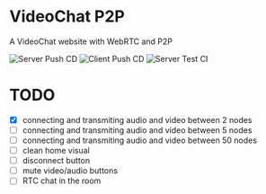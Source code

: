 # VideoChat P2P
A VideoChat website with WebRTC and P2P

![Server Push CD](https://github.com/shiryel/videochat_p2p/workflows/Server%20Push%20CD/badge.svg)
![Client Push CD](https://github.com/shiryel/videochat_p2p/workflows/Client%20Push%20CD/badge.svg)
![Server Test CI](https://github.com/shiryel/videochat_p2p/workflows/Server%20Test%20CI/badge.svg)

# TODO

- [x] connecting and transmiting audio and video between 2 nodes
- [ ] connecting and transmiting audio and video between 5 nodes
- [ ] connecting and transmiting audio and video between 50 nodes
- [ ] clean home visual
- [ ] disconnect button
- [ ] mute video/audio buttons
- [ ] RTC chat in the room
